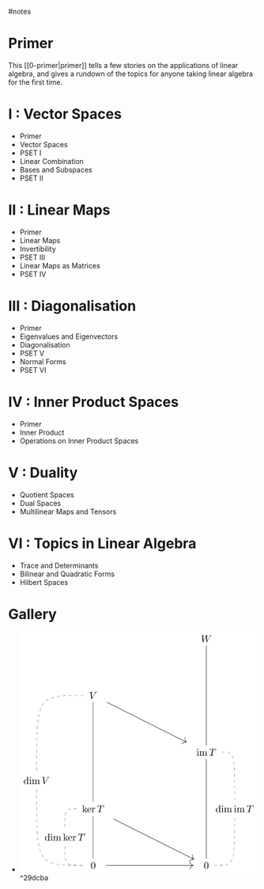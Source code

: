 #notes
# Primer
This [[0-primer|primer]] tells a few stories on the applications of linear algebra, and gives a rundown of the topics for anyone taking linear algebra for the first time.

# I : Vector Spaces

- Primer
- Vector Spaces
- PSET I
- Linear Combination
- Bases and Subspaces
- PSET II

# II : Linear Maps

- Primer
- Linear Maps
- Invertibility
- PSET III
- Linear Maps as Matrices
- PSET IV

# III : Diagonalisation

- Primer
- Eigenvalues and Eigenvectors
- Diagonalisation
- PSET V
- Normal Forms
- PSET VI

# IV : Inner Product Spaces

- Primer
- Inner Product
- Operations on Inner Product Spaces

# V : Duality

- Quotient Spaces
- Dual Spaces
- Multilinear Maps and Tensors

# VI : Topics in Linear Algebra

- Trace and Determinants
- Bilinear and Quadratic Forms
- Hilbert Spaces

# Gallery
- ![rank-nullity](res/Rank-nullity.png) ^29dcba